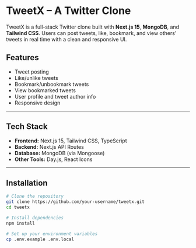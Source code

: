 # TweetX – A Twitter Clone

TweetX is a full-stack Twitter clone built with **Next.js 15**, **MongoDB**, and **Tailwind CSS**. Users can post tweets, like, bookmark, and view others' tweets in real time with a clean and responsive UI.

##  Features

-  Tweet posting
-  Like/unlike tweets
-  Bookmark/unbookmark tweets
-  View bookmarked tweets
-  User profile and tweet author info
-  Responsive design

---

##  Tech Stack

- **Frontend:** Next.js 15, Tailwind CSS, TypeScript
- **Backend:** Next.js API Routes
- **Database:** MongoDB (via Mongoose)
- **Other Tools:** Day.js, React Icons

---

##  Installation

```bash
# Clone the repository
git clone https://github.com/your-username/tweetx.git
cd tweetx

# Install dependencies
npm install

# Set up your environment variables
cp .env.example .env.local